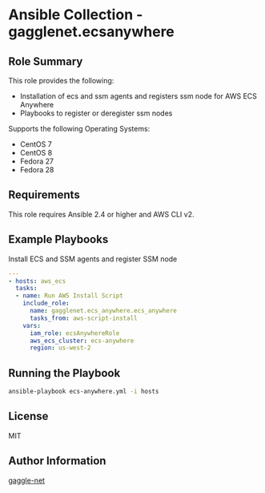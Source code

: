 # Ansible Collection - gagglenet.ecsanywhere

## Role Summary

This role provides the following:

-   Installation of ecs and ssm agents and registers ssm node for AWS ECS Anywhere
-   Playbooks to register or deregister ssm nodes

Supports the following Operating Systems:

-   CentOS 7
-   CentOS 8
-   Fedora 27 
-   Fedora 28

## Requirements

This role requires Ansible 2.4 or higher and AWS CLI v2. 

## Example Playbooks

Install ECS and SSM agents and register SSM node

```yaml
---
- hosts: aws_ecs
  tasks:
  - name: Run AWS Install Script
    include_role:
      name: gagglenet.ecs_anywhere.ecs_anywhere
      tasks_from: aws-script-install
    vars:
      iam_role: ecsAnywhereRole
      aws_ecs_cluster: ecs-anywhere
      region: us-west-2

```

## Running the Playbook
```bash
ansible-playbook ecs-anywhere.yml -i hosts 
```

## License

MIT

## Author Information
[gaggle-net](https://github.com/gaggle-net)
